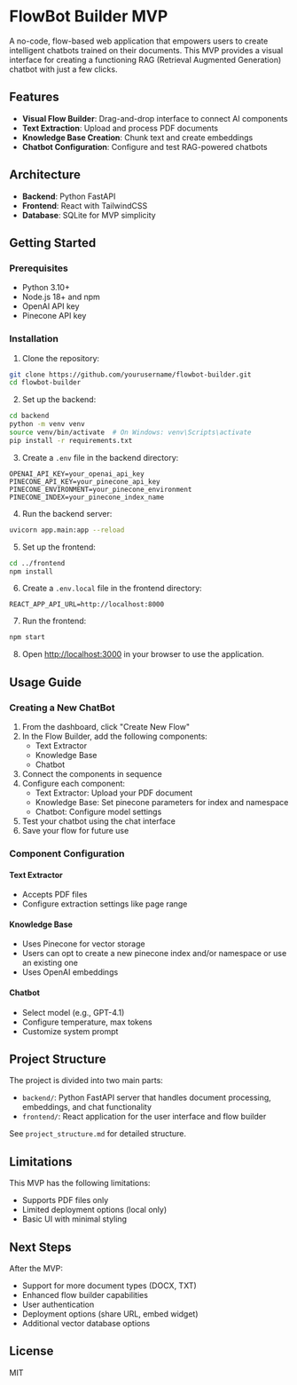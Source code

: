 # FlowBot Builder MVP

A no-code, flow-based web application that empowers users to create intelligent chatbots trained on their documents. This MVP provides a visual interface for creating a functioning RAG (Retrieval Augmented Generation) chatbot with just a few clicks.

## Features

- **Visual Flow Builder**: Drag-and-drop interface to connect AI components
- **Text Extraction**: Upload and process PDF documents
- **Knowledge Base Creation**: Chunk text and create embeddings
- **Chatbot Configuration**: Configure and test RAG-powered chatbots

## Architecture

- **Backend**: Python FastAPI
- **Frontend**: React with TailwindCSS
- **Database**: SQLite for MVP simplicity

## Getting Started

### Prerequisites

- Python 3.10+
- Node.js 18+ and npm
- OpenAI API key
- Pinecone API key

### Installation

1. Clone the repository:
```bash
git clone https://github.com/yourusername/flowbot-builder.git
cd flowbot-builder
```

2. Set up the backend:
```bash
cd backend
python -m venv venv
source venv/bin/activate  # On Windows: venv\Scripts\activate
pip install -r requirements.txt
```

3. Create a `.env` file in the backend directory:
```
OPENAI_API_KEY=your_openai_api_key
PINECONE_API_KEY=your_pinecone_api_key
PINECONE_ENVIRONMENT=your_pinecone_environment
PINECONE_INDEX=your_pinecone_index_name
```

4. Run the backend server:
```bash
uvicorn app.main:app --reload
```

5. Set up the frontend:
```bash
cd ../frontend
npm install
```

6. Create a `.env.local` file in the frontend directory:
```
REACT_APP_API_URL=http://localhost:8000
```

7. Run the frontend:
```bash
npm start
```

8. Open [http://localhost:3000](http://localhost:3000) in your browser to use the application.

## Usage Guide

### Creating a New ChatBot

1. From the dashboard, click "Create New Flow"
2. In the Flow Builder, add the following components:
   - Text Extractor
   - Knowledge Base
   - Chatbot
3. Connect the components in sequence
4. Configure each component:
   - Text Extractor: Upload your PDF document
   - Knowledge Base: Set pinecone parameters for index and namespace
   - Chatbot: Configure model settings
5. Test your chatbot using the chat interface
6. Save your flow for future use

### Component Configuration

#### Text Extractor
- Accepts PDF files
- Configure extraction settings like page range

#### Knowledge Base
- Uses Pinecone for vector storage
- Users can opt to create a new pinecone index and/or namespace or use an existing one
- Uses OpenAI embeddings

#### Chatbot
- Select model (e.g., GPT-4.1)
- Configure temperature, max tokens
- Customize system prompt

## Project Structure

The project is divided into two main parts:
- `backend/`: Python FastAPI server that handles document processing, embeddings, and chat functionality
- `frontend/`: React application for the user interface and flow builder

See `project_structure.md` for detailed structure.

## Limitations

This MVP has the following limitations:
- Supports PDF files only
- Limited deployment options (local only)
- Basic UI with minimal styling

## Next Steps

After the MVP:
- Support for more document types (DOCX, TXT)
- Enhanced flow builder capabilities
- User authentication
- Deployment options (share URL, embed widget)
- Additional vector database options

## License

MIT 